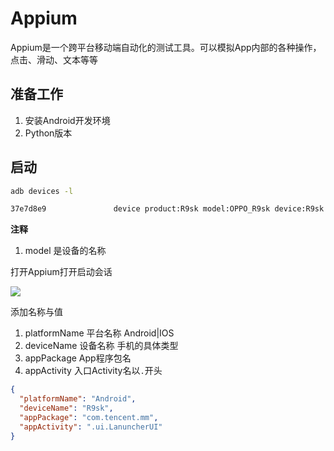 # Appium

Appium是一个跨平台移动端自动化的测试工具。可以模拟App内部的各种操作，点击、滑动、文本等等



## 准备工作

1. 安装Android开发环境
2. Python版本



## 启动



```bash
adb devices -l

37e7d8e9               device product:R9sk model:OPPO_R9sk device:R9sk transport_id:1
```



**注释**

1. model 是设备的名称

打开Appium打开启动会话



![](E:\Tashi\Desktop\Learning\工具\image\im1.png)

添加名称与值

1. platformName 平台名称 Android|IOS
2. deviceName 设备名称 手机的具体类型
3. appPackage App程序包名
4. appActivity 入口Activity名以`.`开头

```json
{
  "platformName": "Android",
  "deviceName": "R9sk",
  "appPackage": "com.tencent.mm",
  "appActivity": ".ui.LanuncherUI"
}
```



